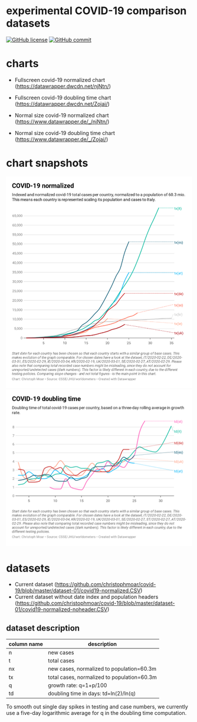 # experimental COVID-19 comparison datasets
[![GitHub license](https://img.shields.io/badge/License-Creative%20Commons%20Zero%20v1.0%20Universal-blue)](https://github.com/christophmoar/covid-19/blob/master/LICENSE)
[![GitHub commit](https://img.shields.io/github/last-commit/christophmoar/covid-19)](https://github.com/christophmoar/covid-19/commits/master)

# charts
* Fullscreen covid-19 normalized chart (https://datawrapper.dwcdn.net/njNtn/)
* Fullscreen covid-19 doubling time chart (https://datawrapper.dwcdn.net/Zojai/)

* Normal size covid-19 normalized chart (https://www.datawrapper.de/_/njNtn/)
* Normal size covid-19 doubling time chart (https://www.datawrapper.de/_/Zojai/)

# chart snapshots
![Current covid-19 normalized](https://github.com/christophmoar/covid-19/blob/master/image/njNtn-covid-19-normalized.png?raw=true)
![Current covid-19 doubling time](https://github.com/christophmoar/covid-19/blob/master/image/Zojai-covid-19-doubling-time.png?raw=true)

# datasets
* Current dataset (https://github.com/christophmoar/covid-19/blob/master/dataset-01/covid19-normalized.CSV)
* Current dataset without date index and population headers (https://github.com/christophmoar/covid-19/blob/master/dataset-01/covid19-normalized-noheader.CSV)

## dataset description
column name | description
----------- | -------------
n|new cases
t|total cases
nx|new cases, normalized to population=60.3m
tx|total cases, normalized to population=60.3m
q|growth rate: q=1+p/100
td|doubling time in days: td=ln(2)/ln(q)

To smooth out  single day spikes in testing and case numbers, we currently use a five-day logarithmic average for q in the doubling time computation.
